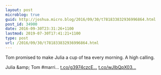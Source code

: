 ```yaml
---
layout: post
microblog: true
guid: http://joshua.micro.blog/2016/09/30/t781833832936996864.html
post_id: 34900
date: 2016-09-30T23:31:26+1100
lastmod: 2019-07-30T17:41:21+1100
type: post
url: /2016/09/30/t781833832936996864.html
---
```

Tom promised to make Julia a cup of tea every morning. A high calling.

Julia &amp;amp; Tom #marri… [t.co/g3974czcE...](https://t.co/g3974czcE2) [t.co/wJIbQpX03...](https://t.co/wJIbQpX03a)
